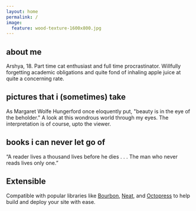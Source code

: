 ```yaml
---
layout: home
permalink: /
image:
  feature: wood-texture-1600x800.jpg
---
```


<div class="tiles">

<div class="tile">
  <h2 class="post-title">about me</h2>
  <p class="post-excerpt">Arshya, 18. Part time cat enthusiast and full time procrastinator. Willfully forgetting academic obligations and quite fond of inhaling apple juice at quite a concerning rate.</p>
</div><!-- /.tile -->

<div class="tile">
  <h2 class="post-title">pictures that i (sometimes) take</h2>
  <p class="post-excerpt">As Margaret Wolfe Hungerford once eloquently put, "beauty is in the eye of the beholder." A look at this wondrous world through my eyes. The interpretation is of course, upto the viewer.</p>
</div><!-- /.tile -->

<div class="tile">
  <h2 class="post-title">books i can never let go of</h2>
  <p class="post-excerpt">“A reader lives a thousand lives before he dies . . . The man who never reads lives only one.”</p>
</div><!-- /.tile -->

<div class="tile">
  <h2 class="post-title">Extensible</h2>
  <p class="post-excerpt">Compatible with popular libraries like <a href="http://bourbon.io">Bourbon</a>, <a href="http://neat.bourbon.io/">Neat</a>, and <a href="http://github.com/octopress/octopress">Octopress</a> to help build and deploy your site with ease.</p>
</div><!-- /.tile -->

</div><!-- /.tiles -->
